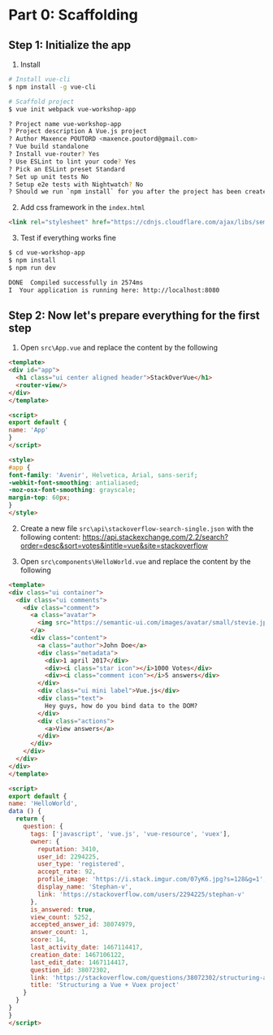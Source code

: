 # Part 0: Scaffolding

## Step 1: Initialize the app

1. Install 

```bash
# Install vue-cli
$ npm install -g vue-cli

# Scaffold project
$ vue init webpack vue-workshop-app

? Project name vue-workshop-app
? Project description A Vue.js project
? Author Maxence POUTORD <maxence.poutord@gmail.com>
? Vue build standalone
? Install vue-router? Yes
? Use ESLint to lint your code? Yes
? Pick an ESLint preset Standard
? Set up unit tests No
? Setup e2e tests with Nightwatch? No
? Should we run `npm install` for you after the project has been created? (recommended) npm
```

2. Add css framework in the `index.html`

```html
<link rel="stylesheet" href="https://cdnjs.cloudflare.com/ajax/libs/semantic-ui/2.2.14/semantic.min.css">
```

3. Test if everything works fine

```bash
$ cd vue-workshop-app
$ npm install
$ npm run dev

DONE  Compiled successfully in 2574ms
I  Your application is running here: http://localhost:8080
```

## Step 2: Now let's prepare everything for the first step


1. Open `src\App.vue` and replace the content by the following
  ```html
<template>
  <div id="app">
    <h1 class="ui center aligned header">StackOverVue</h1>
    <router-view/>
  </div>
</template>

<script>
export default {
  name: 'App'
}
</script>

<style>
#app {
  font-family: 'Avenir', Helvetica, Arial, sans-serif;
  -webkit-font-smoothing: antialiased;
  -moz-osx-font-smoothing: grayscale;
  margin-top: 60px;
}
</style>
  ```

2. Create a new file `src\api\stackoverflow-search-single.json` with the following content: https://api.stackexchange.com/2.2/search?order=desc&sort=votes&intitle=vue&site=stackoverflow

3. Open `src\components\HelloWorld.vue` and replace the content by the following
  ```html
<template>
  <div class="ui container">
    <div class="ui comments">
      <div class="comment">
        <a class="avatar">
          <img src="https://semantic-ui.com/images/avatar/small/stevie.jpg">
        </a>
        <div class="content">
          <a class="author">John Doe</a>
          <div class="metadata">
            <div>1 april 2017</div>
            <div><i class="star icon"></i>1000 Votes</div>
            <div><i class="comment icon"></i>5 answers</div>
          </div>
          <div class="ui mini label">Vue.js</div>
          <div class="text">
            Hey guys, how do you bind data to the DOM?
          </div>
          <div class="actions">
            <a>View answers</a>
          </div>
        </div>
      </div>
    </div>
  </div>
</template>

<script>
export default {
  name: 'HelloWorld',
  data () {
    return {
      question: {
        tags: ['javascript', 'vue.js', 'vue-resource', 'vuex'],
        owner: {
          reputation: 3410,
          user_id: 2294225,
          user_type: 'registered',
          accept_rate: 92,
          profile_image: 'https://i.stack.imgur.com/07yK6.jpg?s=128&g=1',
          display_name: 'Stephan-v',
          link: 'https://stackoverflow.com/users/2294225/stephan-v'
        },
        is_answered: true,
        view_count: 5252,
        accepted_answer_id: 38074979,
        answer_count: 1,
        score: 14,
        last_activity_date: 1467114417,
        creation_date: 1467106122,
        last_edit_date: 1467114417,
        question_id: 38072302,
        link: 'https://stackoverflow.com/questions/38072302/structuring-a-vue-vuex-project',
        title: 'Structuring a Vue + Vuex project'
      }
    }
  }
}
</script>
  ```
